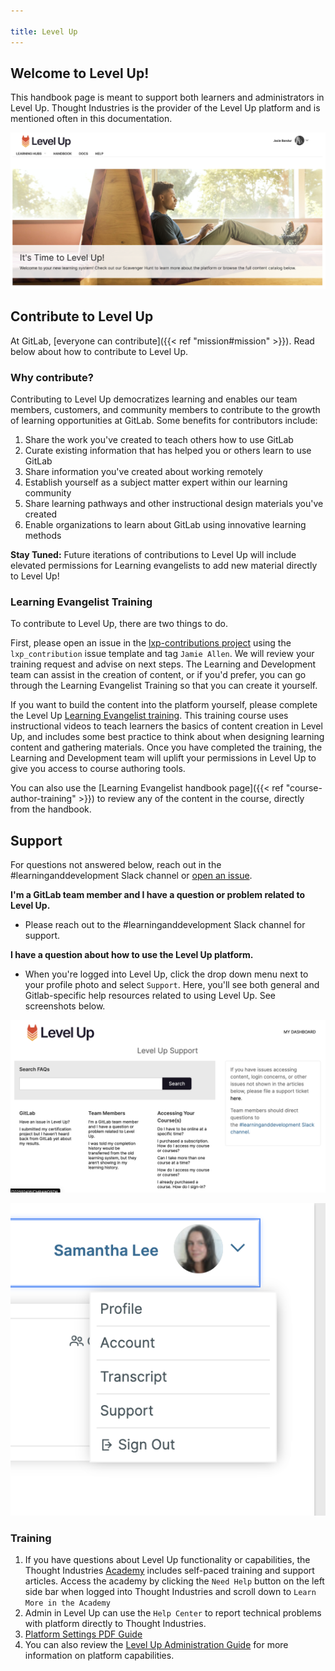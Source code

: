```yaml
---

title: Level Up
---
```


## Welcome to Level Up!

This handbook page is meant to support both learners and administrators in Level Up. Thought Industries is the provider of the Level Up platform and is mentioned often in this documentation.

![Level Up Dashboard](dashboard-2.jpg)

## Contribute to Level Up

At GitLab, [everyone can contribute]({{< ref "mission#mission" >}}). Read below about how to contribute to Level Up.

### Why contribute?

Contributing to Level Up democratizes learning and enables our team members, customers, and community members to contribute to the growth of learning opportunities at GitLab. Some benefits for contributors include:

1. Share the work you've created to teach others how to use GitLab
1. Curate existing information that has helped you or others learn to use GitLab
1. Share information you've created about working remotely
1. Establish yourself as a subject matter expert within our learning community
1. Share learning pathways and other instructional design materials you've created
1. Enable organizations to learn about GitLab using innovative learning methods


**Stay Tuned:** Future iterations of contributions to Level Up will include elevated permissions for Learning evangelists to add new material directly to Level Up!

### Learning Evangelist Training

To contribute to Level Up, there are two things to do.

First, please open an issue in the [lxp-contributions project](https://gitlab.com/gitlab-com/people-group/learning-development/lxp-contributions) using the `lxp_contribution` issue template and tag `Jamie Allen`. We will review your training request and advise on next steps. The Learning and Development team can assist in the creation of content, or if you'd prefer, you can go through the Learning Evangelist Training so that you can create it yourself.

If you want to build the content into the platform yourself, please complete the Level Up [Learning Evangelist training](https://levelup.gitlab.com/access/saml/login/internal-team-members?returnTo=https://levelup.gitlab.com/learn/course/learning-evangelist-training). This training course uses instructional videos to teach learners the basics of content creation in Level Up, and includes some best practice to think about when designing learning content and gathering materials. Once you have completed the training, the Learning and Development team will uplift your permissions in Level Up to give you access to course authoring tools.

You can also use the [Learning Evangelist handbook page]({{< ref "course-author-training" >}}) to review any of the content in the course, directly from the handbook.

## Support

For questions not answered below, reach out in the #learninganddevelopment Slack channel or [open an issue](https://gitlab.com/gitlab-com/people-group/learning-development/lxp-contributions).

**I'm a GitLab team member and I have a question or problem related to Level Up.**

- Please reach out to the #learninganddevelopment Slack channel for support.

**I have a question about how to use the Level Up platform.**

- When you're logged into Level Up, click the drop down menu next to your profile photo and select `Support`. Here, you'll see both general and Gitlab-specific help resources related to using Level Up. See screenshots below.

![Adding custom content field in Thought Industries](support.jpg)

![Adding custom content field in Thought Industries](support-page.jpg)

### Training

1. If you have questions about Level Up functionality or capabilities, the Thought Industries [Academy](https://academy.thoughtindustries.com/) includes self-paced training and support articles. Access the academy by clicking the `Need Help` button on the left side bar when logged into Thought Industries and scroll down to `Learn More in the Academy`
1. Admin in Level Up can use the `Help Center` to report technical problems with platform directly to Thought Industries.
1. [Platform Settings PDF Guide](https://drive.google.com/file/d/1MXf8NTGRHWloO4WWZYwcRcDzrVucOfcW/view?usp=sharing)
1. You can also review the [Level Up Administration Guide](https://handbook.gitlab.com/handbook/people-group/learning-and-development/level-up/administration/#content-types) for more information on platform capabilities.

